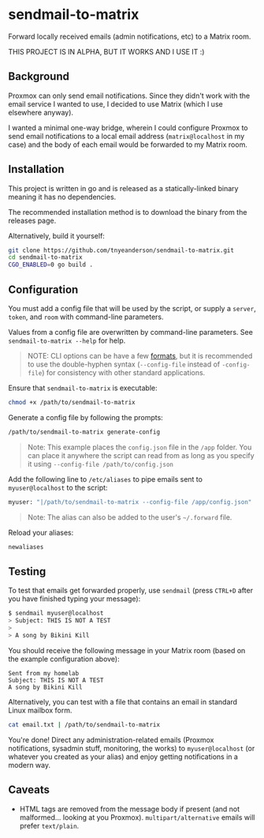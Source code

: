# sendmail-to-matrix

Forward locally received emails (admin notifications, etc) to a Matrix room.

THIS PROJECT IS IN ALPHA, BUT IT WORKS AND I USE IT :)


## Background

Proxmox can only send email notifications. Since they didn't work with the
email service I wanted to use, I decided to use Matrix (which I use elsewhere
anyway).

I wanted a minimal one-way bridge, wherein I could configure Proxmox to send
email notifications to a local email address (`matrix@localhost` in my case)
and the body of each email would be forwarded to my Matrix room.


## Installation

This project is written in go and is released as a statically-linked binary
meaning it has no dependencies.

The recommended installation method is to download the binary from the releases
page.

Alternatively, build it yourself:
```bash
git clone https://github.com/tnyeanderson/sendmail-to-matrix.git
cd sendmail-to-matrix
CGO_ENABLED=0 go build .
```


## Configuration

You must add a config file that will be used by the script, or supply
a `server`, `token`, and `room` with command-line parameters.

Values from a config file are overwritten by command-line parameters. See
`sendmail-to-matrix --help` for help.

> NOTE: CLI options can be have a few
[formats](https://pkg.go.dev/flag#hdr-Command_line_flag_syntax), but it is
recommended to use the double-hyphen syntax (`--config-file` instead of
`-config-file`) for consistency with other standard applications.

Ensure that `sendmail-to-matrix` is executable:
```bash
chmod +x /path/to/sendmail-to-matrix
```

Generate a config file by following the prompts:
```bash
/path/to/sendmail-to-matrix generate-config
```

> Note: This example places the `config.json` file in the `/app` folder. You
can place it anywhere the script can read from as long as you specify it using
`--config-file /path/to/config.json`

Add the following line to `/etc/aliases` to pipe emails sent to
`myuser@localhost` to the script:
```bash
myuser: "|/path/to/sendmail-to-matrix --config-file /app/config.json"
```

> Note: The alias can also be added to the user's `~/.forward` file.

Reload your aliases:
```bash
newaliases
```


## Testing

To test that emails get forwarded properly, use `sendmail` (press `CTRL+D`
after you have finished typing your message):
```bash
$ sendmail myuser@localhost
> Subject: THIS IS NOT A TEST
>
> A song by Bikini Kill
```

You should receive the following message in your Matrix room (based on the
example configuration above):
```
Sent from my homelab
Subject: THIS IS NOT A TEST
A song by Bikini Kill
```

Alternatively, you can test with a file that contains an email in standard
Linux mailbox form.
```bash
cat email.txt | /path/to/sendmail-to-matrix
```

You're done! Direct any administration-related emails (Proxmox notifications,
sysadmin stuff, monitoring, the works) to `myuser@localhost` (or whatever you
created as your alias) and enjoy getting notifications in a modern way.


## Caveats

- HTML tags are removed from the message body if present (and not malformed...
  looking at you Proxmox). `multipart/alternative` emails will prefer
  `text/plain`.
